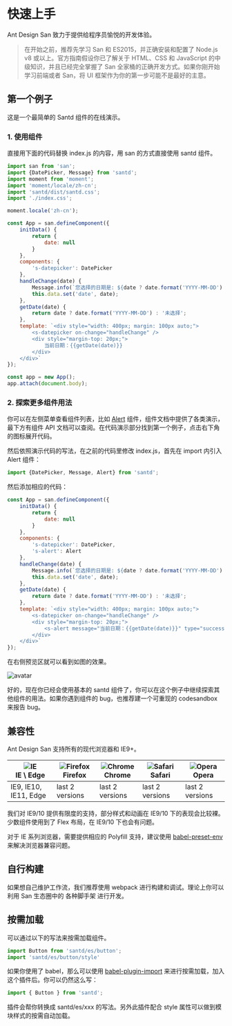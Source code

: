 # 快速上手

Ant Design San 致力于提供给程序员愉悦的开发体验。

> 在开始之前，推荐先学习 San 和 ES2015，并正确安装和配置了 Node.js v8 或以上。官方指南假设你已了解关于 HTML、CSS 和 JavaScript 的中级知识，并且已经完全掌握了 San 全家桶的正确开发方式。如果你刚开始学习前端或者 San，将 UI 框架作为你的第一步可能不是最好的主意。

## 第一个例子

这是一个最简单的 Santd 组件的在线演示。

### 1. 使用组件

直接用下面的代码替换 index.js 的内容，用 san 的方式直接使用 santd 组件。

```javascript
import san from 'san';
import {DatePicker, Message} from 'santd';
import moment from 'moment';
import 'moment/locale/zh-cn';
import 'santd/dist/santd.css';
import './index.css';

moment.locale('zh-cn');

const App = san.defineComponent({
    initData() {
        return {
            date: null
        }
    },
    components: {
        's-datepicker': DatePicker
    },
    handleChange(date) {
        Message.info(`您选择的日期是: ${date ? date.format('YYYY-MM-DD') : '未选择'}`);
        this.data.set('date', date);
    },
    getDate(date) {
        return date ? date.format('YYYY-MM-DD') : '未选择';
    },
    template: `<div style="width: 400px; margin: 100px auto;">
        <s-datepicker on-change="handleChange" />
        <div style="margin-top: 20px;">
            当前日期：{{getDate(date)}}
        </div>
    </div>`
});

const app = new App();
app.attach(document.body);
```

### 2. 探索更多组件用法

你可以在左侧菜单查看组件列表，比如 [Alert](/#/components/alert) 组件，组件文档中提供了各类演示，最下方有组件 API 文档可以查阅。在代码演示部分找到第一个例子，点击右下角的图标展开代码。

然后依照演示代码的写法，在之前的代码里修改 index.js，首先在 import 内引入 Alert 组件：

```javascript
import {DatePicker, Message, Alert} from 'santd';
```

然后添加相应的代码：

```javascript
const App = san.defineComponent({
    initData() {
        return {
            date: null
        }
    },
    components: {
        's-datepicker': DatePicker,
        's-alert': Alert
    },
    handleChange(date) {
        Message.info(`您选择的日期是: ${date ? date.format('YYYY-MM-DD') : '未选择'}`);
        this.data.set('date', date);
    },
    getDate(date) {
        return date ? date.format('YYYY-MM-DD') : '未选择';
    },
    template: `<div style="width: 400px; margin: 100px auto;">
        <s-datepicker on-change="handleChange" />
        <div style="margin-top: 20px;">
            <s-alert message="当前日期：{{getDate(date)}}" type="success" />
        </div>
    </div>`
});
```

在右侧预览区就可以看到如图的效果。

![avatar](https://gw.alipayobjects.com/zos/antfincdn/Up3%24VYhN0S/134614ee-7440-46f1-a797-fa6f6b3e300f.png)

好的，现在你已经会使用基本的 santd 组件了，你可以在这个例子中继续探索其他组件的用法。如果你遇到组件的 bug，也推荐建一个可重现的 codesandbox 来报告 bug。

## 兼容性

Ant Design San 支持所有的现代浏览器和 IE9+。

| ![IE](https://raw.githubusercontent.com/alrra/browser-logos/master/src/edge/edge_48x48.png) <br/> IE \ Edge | ![Firefox](https://raw.githubusercontent.com/alrra/browser-logos/master/src/firefox/firefox_48x48.png) <br/> Firefox | ![Chrome](https://raw.githubusercontent.com/alrra/browser-logos/master/src/chrome/chrome_48x48.png) <br/> Chrome | ![Safari](https://raw.githubusercontent.com/alrra/browser-logos/master/src/safari/safari_48x48.png) <br/> Safari | ![Opera](https://raw.githubusercontent.com/alrra/browser-logos/master/src/opera/opera_48x48.png) <br/> Opera|
| ---                                                                                                  | ---                                                                                                                  | ---                                                                                                              | ---                                                                                                              |---|
|IE9, IE10, IE11, Edge|last 2 versions| last 2 versions| last 2 versions| last 2 versions|

我们对 IE9/10 提供有限度的支持，部分样式和动画在 IE9/10 下的表现会比较裸。少数组件使用到了 Flex 布局，在 IE9/10 下也会有问题。

对于 IE 系列浏览器，需要提供相应的 Polyfill 支持，建议使用 [babel-preset-env](https://babeljs.io/docs/en/babel-preset-env) 来解决浏览器兼容问题。


## 自行构建

如果想自己维护工作流，我们推荐使用 webpack 进行构建和调试。理论上你可以利用 San 生态圈中的 各种脚手架 进行开发。

## 按需加载

可以通过以下的写法来按需加载组件。

```javascript
import Button from 'santd/es/button';
import 'santd/es/button/style'
```

如果你使用了 babel，那么可以使用 [babel-plugin-import](https://github.com/ant-design/babel-plugin-import) 来进行按需加载，加入这个插件后。你可以仍然这么写：

```javascript
import { Button } from 'santd';
```

插件会帮你转换成 santd/es/xxx 的写法。另外此插件配合 style 属性可以做到模块样式的按需自动加载。
